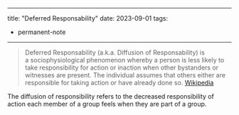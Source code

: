 
---
title:  "Deferred Responsability"
date: 2023-09-01
tags: 
- permanent-note 
---



> Deferred Responsability (a.k.a. Diffusion of Responsability) is a sociophysiological phenomenon whereby a person is less likely to take responsibility for action or inaction when other bystanders or witnesses are present. The individual assumes that others either are responsible for taking action or have already done so.
																																		 [Wikipedia](https://en.wikipedia.org/wiki/Diffusion_of_responsibility)


The diffusion of responsibility refers to the decreased responsibility of action each member of a group feels when they are part of a group.


